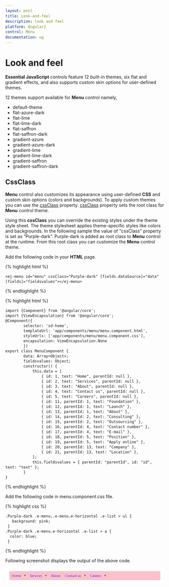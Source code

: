 ```yaml
---
layout: post
title: Look-and-feel
description: look and feel
platform: Angular2
control: Menu
documentation: ug
---
```


# Look and feel

**Essential JavaScript** controls feature 12 built-in themes, six flat and gradient effects, and also supports custom skin options for user-defined themes.

12 themes support available for **Menu** control namely,

* default-theme
* flat-azure-dark
* flat-lime
* flat-lime-dark
* flat-saffron
* flat-saffron-dark
* gradient-azure
* gradient-azure-dark
* gradient-lime
* gradient-lime-dark
* gradient-saffron
* gradient-saffron-dark

## CssClass

**Menu** control also customizes its appearance using user-defined **CSS** and custom skin options (colors and backgrounds). To apply custom themes you can use the [cssClass](https://help.syncfusion.com/api/js/ejmenu#members:cssclass) property. [cssClass](https://help.syncfusion.com/api/js/ejmenu#members:cssclass) property sets the root class for **Menu** control theme.

Using this **cssClass** you can override the existing styles under the theme style sheet. The theme stylesheet applies theme-specific styles like colors and backgrounds. In the following sample the value of "cssClass" property is set as “Purple-dark”. Purple-dark is added as root class to **Menu** control at the runtime. From this root class you can customize the **Menu** control theme.

Add the following code in your **HTML** page.

{% highlight html %}

    <ej-menu id="menu" cssClass="Purple-dark" [fields.dataSource]="data" [fields]="fieldsvalues"></ej-menu>

{% endhighlight %}

{% highlight html %}

    import {Component} from '@angular/core';
    import {ViewEncapsulation} from '@angular/core'; 
    @Component({
            selector: 'sd-home',
            templateUrl: 'app/components/menu/menu.component.html',
            styleUrls: ['app/components/menu/menu.component.css'],
            encapsulation: ViewEncapsulation.None 
            })
    export class MenuComponent {
            data: Array<Object>;
            fieldsvalues: Object;
            constructor() {
                this.data = [
                    { id: 1, text: "Home", parentId: null },
                    { id: 2, text: "Services", parentId: null },
                    { id: 3, text: "About", parentId: null },
                    { id: 4, text: "Contact us", parentId: null },
                    { id: 5, text: "Careers", parentId: null },
                    { id: 11, parentId: 1, text: "Foundation" },
                    { id: 12, parentId: 1, text: "Launch" },
                    { id: 13, parentId: 1, text: "About" },
                    { id: 14, parentId: 2, text: "Consulting" },
                    { id: 15, parentId: 2, text: "Outsourcing" },
                    { id: 16, parentId: 4, text: "Contact number" },
                    { id: 17, parentId: 4, text: "E-mail" },
                    { id: 18, parentId: 5, text: "Position" },
                    { id: 19, parentId: 5, text: "Apply online" },
                    { id: 20, parentId: 13, text: "Company" },
                    { id: 21, parentId: 13, text: "Location" },
                ];
                this.fieldsvalues = { parentId: "parentId", id: "id", text: "text" };
            }
    }

{% endhighlight %}

Add the following code in menu.component.css file.

{% highlight css %}

    .Purple-dark .e-menu,.e-menu.e-horizontal .e-list > ul { 
       background: pink;    
     }            
    .Purple-dark .e-menu.e-horizontal .e-list > a {    
      color: blue;      
     }

{% endhighlight %}

Following screenshot displays the output of the above code.

![](Look-and-feel_images/Look-and-feel_img1.png)